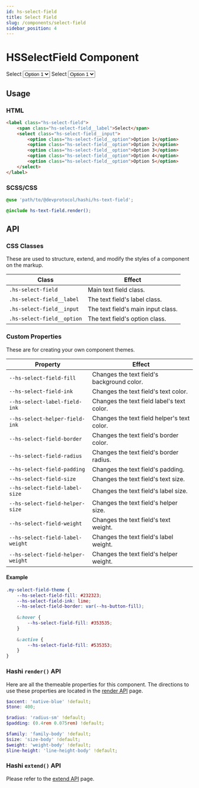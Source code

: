 ```yaml
---
id: hs-select-field
title: Select Field
slug: /components/select-field
sidebar_position: 4
---
```

# HSSelectField Component
<div class="hs-component-preview">
    <label class="hs-select-field">
        <span class="hs-select-field__label">Select</span>
        <select class="hs-select-field__input">
            <option class="hs-select-field__option">Option 1</option>
            <option class="hs-select-field__option">Option 2</option>
            <option class="hs-select-field__option">Option 3</option>
            <option class="hs-select-field__option">Option 4</option>
            <option class="hs-select-field__option">Option 5</option>
        </select>
    </label>
    <label class="hs-select-field danger">
        <span class="hs-select-field__label">Select</span>
        <select class="hs-select-field__input">
            <option class="hs-select-field__option">Option 1</option>
            <option class="hs-select-field__option">Option 2</option>
            <option class="hs-select-field__option">Option 3</option>
            <option class="hs-select-field__option">Option 4</option>
            <option class="hs-select-field__option">Option 5</option>
        </select>
    </label>
</div>

## Usage
### HTML
```html
<label class="hs-select-field">
    <span class="hs-select-field__label">Select</span>
    <select class="hs-select-field__input">
        <option class="hs-select-field__option">Option 1</option>
        <option class="hs-select-field__option">Option 2</option>
        <option class="hs-select-field__option">Option 3</option>
        <option class="hs-select-field__option">Option 4</option>
        <option class="hs-select-field__option">Option 5</option>
    </select>
</label>
```

### SCSS/CSS
```scss
@use 'path/to/@devprotocol/hashi/hs-text-field';

@include hs-text-field.render();
```

## API
### CSS Classes
These are used to structure, extend, and modify the styles of a component on the markup.

| Class                      | Effect                             |
|----------------------------|------------------------------------|
| `.hs-select-field`         | Main text field class.             |
| `.hs-select-field__label`  | The text field's label class.      |
| `.hs-select-field__input`  | The text field's main input class. |
| `.hs-select-field__option` | The text field's option class.     |

### Custom Properties
These are for creating your own component themes.

| Property                          | Effect                                      |
|-----------------------------------|---------------------------------------------|
| `--hs-select-field-fill`          | Changes the text field's background color.  |
| `--hs-select-field-ink`           | Changes the text field's text color.        |
| `--hs-select-label-field-ink`     | Changes the text field label's text color.  |
| `--hs-select-helper-field-ink`    | Changes the text field helper's text color. |
| `--hs-select-field-border`        | Changes the text field's border color.      |
| `--hs-select-field-radius`        | Changes the text field's border radius.     |
| `--hs-select-field-padding`       | Changes the text field's padding.           |
| `--hs-select-field-size`          | Changes the text field's text size.         |
| `--hs-select-field-label-size`    | Changes the text field's label size.        |
| `--hs-select-field-helper-size`   | Changes the text field's helper size.       |
| `--hs-select-field-weight`        | Changes the text field's text weight.       |
| `--hs-select-field-label-weight`  | Changes the text field's label weight.      |
| `--hs-select-field-helper-weight` | Changes the text field's helper weight.     |

#### Example
```scss
.my-select-field-theme {
    --hs-select-field-fill: #232323;
    --hs-select-field-ink: lime;
    --hs-select-field-border: var(--hs-button-fill);
    
    &:hover {
        --hs-select-field-fill: #353535;
    }
    
    &:active {
        --hs-select-field-fill: #535353;
    }
}
```
### Hashi `render()` API
Here are all the themeable properties for this component. The directions to use these properties are located in the [render API](../hs-core/core-apis/Render.md) page.

```scss
$accent: 'native-blue' !default;
$tone: 400;

$radius: 'radius-sm' !default;
$padding: (0.4rem 0.075rem) !default;

$family: 'family-body' !default;
$size: 'size-body' !default;
$weight: 'weight-body' !default;
$line-height: 'line-height-body' !default;
```

### Hashi `extend()` API
Please refer to the [extend API](../hs-core/core-apis/Extend.md) page.